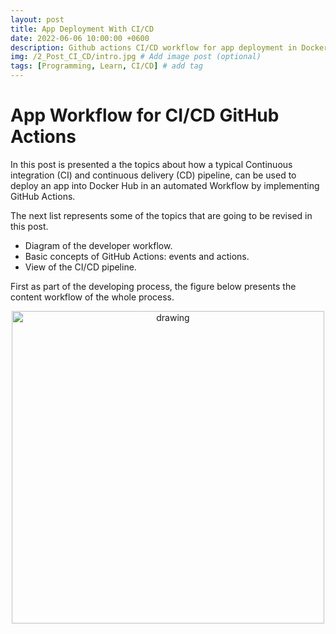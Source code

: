 ```yaml
---
layout: post
title: App Deployment With CI/CD
date: 2022-06-06 10:00:00 +0600
description: Github actions CI/CD workflow for app deployment in Docker Hub. 
img: /2_Post_CI_CD/intro.jpg # Add image post (optional)
tags: [Programming, Learn, CI/CD] # add tag
---
```


# App Workflow for CI/CD GitHub Actions
In this post is presented a the topics about how a typical Continuous integration (CI) and continuous delivery (CD) pipeline, can be used to deploy an app into Docker Hub in an automated Workflow by implementing GitHub Actions.

The next list represents some of the topics that are going to be revised in this post.
* Diagram of the developer workflow.
* Basic concepts of GitHub Actions: events and actions.
* View of the CI/CD pipeline.

First as part of the developing process, the figure below presents the content workflow of the whole process. 


<p align="center">
    <img src="{{site.baseurl}}/assets/img/2_Post_CI_CD/fig1.png" alt="drawing" style="width:500px;"/>
</p>

